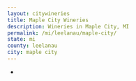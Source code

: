 ```yaml
---
layout: citywineries
title: Maple City Wineries
description: Wineries in Maple City, MI
permalink: /mi/leelanau/maple-city/
state: mi
county: leelanau
city: maple city
---
```

-
